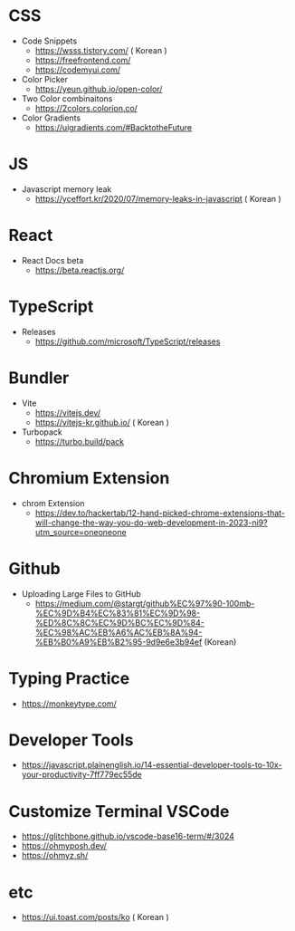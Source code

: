 # CSS
  * Code Snippets
    * https://wsss.tistory.com/ ( Korean )
    * https://freefrontend.com/
    * https://codemyui.com/
  * Color Picker
    * https://yeun.github.io/open-color/
  * Two Color combinaitons
    * https://2colors.colorion.co/
  * Color Gradients  
    * https://uigradients.com/#BacktotheFuture

# JS
  * Javascript memory leak
    * https://yceffort.kr/2020/07/memory-leaks-in-javascript ( Korean )

# React 
  * React Docs beta
    * https://beta.reactjs.org/
   
# TypeScript
  * Releases
    * https://github.com/microsoft/TypeScript/releases

# Bundler
  * Vite
    * https://vitejs.dev/
    * https://vitejs-kr.github.io/ ( Korean )
  * Turbopack
    * https://turbo.build/pack

# Chromium Extension
  * chrom Extension
    * https://dev.to/hackertab/12-hand-picked-chrome-extensions-that-will-change-the-way-you-do-web-development-in-2023-ni9?utm_source=oneoneone

# Github
  * Uploading Large Files to GitHub
    * https://medium.com/@stargt/github%EC%97%90-100mb-%EC%9D%B4%EC%83%81%EC%9D%98-%ED%8C%8C%EC%9D%BC%EC%9D%84-%EC%98%AC%EB%A6%AC%EB%8A%94-%EB%B0%A9%EB%B2%95-9d9e6e3b94ef (Korean)

# Typing Practice
  * https://monkeytype.com/

# Developer Tools
  * https://javascript.plainenglish.io/14-essential-developer-tools-to-10x-your-productivity-7ff779ec55de

# Customize Terminal VSCode
  * https://glitchbone.github.io/vscode-base16-term/#/3024 
  * https://ohmyposh.dev/
  * https://ohmyz.sh/

# etc
  * https://ui.toast.com/posts/ko ( Korean )
